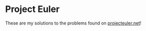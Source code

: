 # Project Euler
These are my solutions to the problems found on [projecteuler.net](https://projecteuler.net)!
